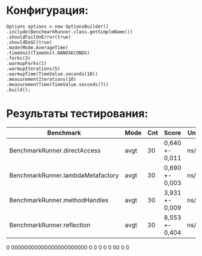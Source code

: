 # Конфигурация:
```
Options options = new OptionsBuilder()
.include(BenchmarkRunner.class.getSimpleName())
.shouldFailOnError(true)
.shouldDoGC(true)
.mode(Mode.AverageTime)
.timeUnit(TimeUnit.NANOSECONDS)
.forks(3)
.warmupForks(1)
.warmupIterations(5)
.warmupTime(TimeValue.seconds(10))
.measurementIterations(10)
.measurementTime(TimeValue.seconds(7))
.build();
```

# Результаты тестирования:
| Benchmark                         | Mode | Cnt | Score          | Units |
|-----------------------------------| --- | --- |----------------|--- |
| BenchmarkRunner.directAccess      | avgt | 30 | 0,640 +- 0,011 | ns/op
| BenchmarkRunner.lambdaMetafactory | avgt | 30 | 0,890 +- 0,003 | ns/op
| BenchmarkRunner.methodHandles     | avgt | 30 | 3,931 +- 0,009 | ns/op
| BenchmarkRunner.reflection        | avgt | 30 | 8,553 +- 0,404 | ns/op
0
00000000000000000000000
0
0
0
0
0
00
0
0

